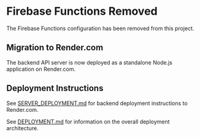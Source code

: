 # Firebase Functions Removed

The Firebase Functions configuration has been removed from this project.

## Migration to Render.com

The backend API server is now deployed as a standalone Node.js application on Render.com.

## Deployment Instructions

See [SERVER_DEPLOYMENT.md](SERVER_DEPLOYMENT.md) for backend deployment instructions to Render.com.

See [DEPLOYMENT.md](DEPLOYMENT.md) for information on the overall deployment architecture.
